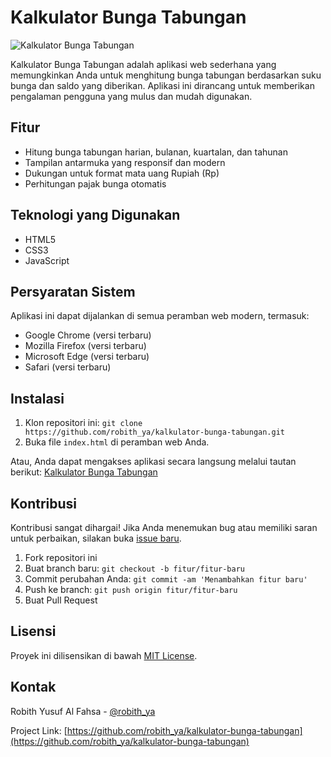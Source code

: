 # Kalkulator Bunga Tabungan

![Kalkulator Bunga Tabungan](https://example.com/thumbnail.jpg)

Kalkulator Bunga Tabungan adalah aplikasi web sederhana yang memungkinkan Anda untuk menghitung bunga tabungan berdasarkan suku bunga dan saldo yang diberikan. Aplikasi ini dirancang untuk memberikan pengalaman pengguna yang mulus dan mudah digunakan.

## Fitur

- Hitung bunga tabungan harian, bulanan, kuartalan, dan tahunan
- Tampilan antarmuka yang responsif dan modern
- Dukungan untuk format mata uang Rupiah (Rp)
- Perhitungan pajak bunga otomatis

## Teknologi yang Digunakan

- HTML5
- CSS3
- JavaScript

## Persyaratan Sistem

Aplikasi ini dapat dijalankan di semua peramban web modern, termasuk:

- Google Chrome (versi terbaru)
- Mozilla Firefox (versi terbaru)
- Microsoft Edge (versi terbaru)
- Safari (versi terbaru)

## Instalasi

1. Klon repositori ini: `git clone https://github.com/robith_ya/kalkulator-bunga-tabungan.git`
2. Buka file `index.html` di peramban web Anda.

Atau, Anda dapat mengakses aplikasi secara langsung melalui tautan berikut: [Kalkulator Bunga Tabungan](https://example.com/kalkulator-bunga-tabungan)

## Kontribusi

Kontribusi sangat dihargai! Jika Anda menemukan bug atau memiliki saran untuk perbaikan, silakan buka [issue baru](https://github.com/robith_ya/kalkulator-bunga-tabungan/issues/new).

1. Fork repositori ini
2. Buat branch baru: `git checkout -b fitur/fitur-baru`
3. Commit perubahan Anda: `git commit -am 'Menambahkan fitur baru'`
4. Push ke branch: `git push origin fitur/fitur-baru`
5. Buat Pull Request

## Lisensi

Proyek ini dilisensikan di bawah [MIT License](https://opensource.org/licenses/MIT).

## Kontak

Robith Yusuf Al Fahsa - [@robith_ya](https://github.com/robith_ya)

Project Link: [https://github.com/robith_ya/kalkulator-bunga-tabungan](https://github.com/robith_ya/kalkulator-bunga-tabungan)